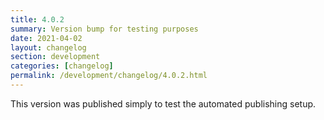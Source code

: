 ```yaml
---
title: 4.0.2
summary: Version bump for testing purposes
date: 2021-04-02
layout: changelog
section: development
categories: [changelog]
permalink: /development/changelog/4.0.2.html
---
```


This version was published simply to test the automated publishing setup.